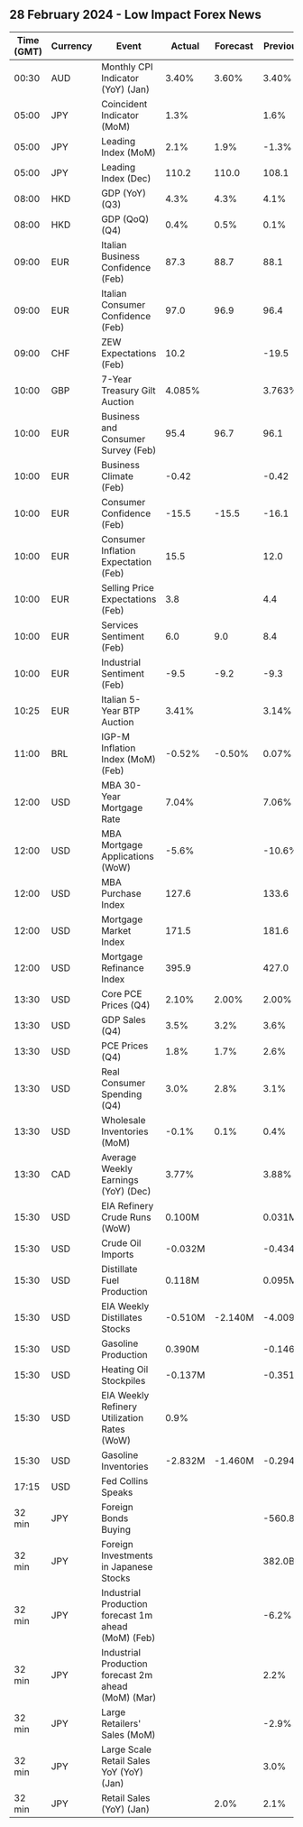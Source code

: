 ## 28 February 2024 - Low Impact Forex News

| Time (GMT) | Currency | Event | Actual | Forecast | Previous |
|------|----------|-------|--------|----------|----------|
| 00:30 | AUD | Monthly CPI Indicator (YoY) (Jan) | 3.40% | 3.60% | 3.40% |
| 05:00 | JPY | Coincident Indicator (MoM) | 1.3% |  | 1.6% |
| 05:00 | JPY | Leading Index (MoM) | 2.1% | 1.9% | -1.3% |
| 05:00 | JPY | Leading Index (Dec) | 110.2 | 110.0 | 108.1 |
| 08:00 | HKD | GDP (YoY) (Q3) | 4.3% | 4.3% | 4.1% |
| 08:00 | HKD | GDP (QoQ) (Q4) | 0.4% | 0.5% | 0.1% |
| 09:00 | EUR | Italian Business Confidence (Feb) | 87.3 | 88.7 | 88.1 |
| 09:00 | EUR | Italian Consumer Confidence (Feb) | 97.0 | 96.9 | 96.4 |
| 09:00 | CHF | ZEW Expectations (Feb) | 10.2 |  | -19.5 |
| 10:00 | GBP | 7-Year Treasury Gilt Auction | 4.085% |  | 3.763% |
| 10:00 | EUR | Business and Consumer Survey (Feb) | 95.4 | 96.7 | 96.1 |
| 10:00 | EUR | Business Climate (Feb) | -0.42 |  | -0.42 |
| 10:00 | EUR | Consumer Confidence (Feb) | -15.5 | -15.5 | -16.1 |
| 10:00 | EUR | Consumer Inflation Expectation (Feb) | 15.5 |  | 12.0 |
| 10:00 | EUR | Selling Price Expectations (Feb) | 3.8 |  | 4.4 |
| 10:00 | EUR | Services Sentiment (Feb) | 6.0 | 9.0 | 8.4 |
| 10:00 | EUR | Industrial Sentiment (Feb) | -9.5 | -9.2 | -9.3 |
| 10:25 | EUR | Italian 5-Year BTP Auction | 3.41% |  | 3.14% |
| 11:00 | BRL | IGP-M Inflation Index (MoM) (Feb) | -0.52% | -0.50% | 0.07% |
| 12:00 | USD | MBA 30-Year Mortgage Rate | 7.04% |  | 7.06% |
| 12:00 | USD | MBA Mortgage Applications (WoW) | -5.6% |  | -10.6% |
| 12:00 | USD | MBA Purchase Index | 127.6 |  | 133.6 |
| 12:00 | USD | Mortgage Market Index | 171.5 |  | 181.6 |
| 12:00 | USD | Mortgage Refinance Index | 395.9 |  | 427.0 |
| 13:30 | USD | Core PCE Prices (Q4) | 2.10% | 2.00% | 2.00% |
| 13:30 | USD | GDP Sales (Q4) | 3.5% | 3.2% | 3.6% |
| 13:30 | USD | PCE Prices (Q4) | 1.8% | 1.7% | 2.6% |
| 13:30 | USD | Real Consumer Spending (Q4) | 3.0% | 2.8% | 3.1% |
| 13:30 | USD | Wholesale Inventories (MoM) | -0.1% | 0.1% | 0.4% |
| 13:30 | CAD | Average Weekly Earnings (YoY) (Dec) | 3.77% |  | 3.88% |
| 15:30 | USD | EIA Refinery Crude Runs (WoW) | 0.100M |  | 0.031M |
| 15:30 | USD | Crude Oil Imports | -0.032M |  | -0.434M |
| 15:30 | USD | Distillate Fuel Production | 0.118M |  | 0.095M |
| 15:30 | USD | EIA Weekly Distillates Stocks | -0.510M | -2.140M | -4.009M |
| 15:30 | USD | Gasoline Production | 0.390M |  | -0.146M |
| 15:30 | USD | Heating Oil Stockpiles | -0.137M |  | -0.351M |
| 15:30 | USD | EIA Weekly Refinery Utilization Rates (WoW) | 0.9% |  |  |
| 15:30 | USD | Gasoline Inventories | -2.832M | -1.460M | -0.294M |
| 17:15 | USD | Fed Collins Speaks |  |  |  |
| 32 min | JPY | Foreign Bonds Buying |  |  | -560.8B |
| 32 min | JPY | Foreign Investments in Japanese Stocks |  |  | 382.0B |
| 32 min | JPY | Industrial Production forecast 1m ahead (MoM) (Feb) |  |  | -6.2% |
| 32 min | JPY | Industrial Production forecast 2m ahead (MoM) (Mar) |  |  | 2.2% |
| 32 min | JPY | Large Retailers' Sales (MoM) |  |  | -2.9% |
| 32 min | JPY | Large Scale Retail Sales YoY (YoY) (Jan) |  |  | 3.0% |
| 32 min | JPY | Retail Sales (YoY) (Jan) |  | 2.0% | 2.1% |
